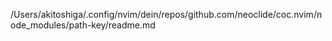 /Users/akitoshiga/.config/nvim/dein/repos/github.com/neoclide/coc.nvim/node_modules/path-key/readme.md